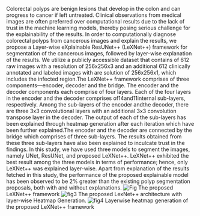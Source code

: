 Colorectal polyps are benign lesions that develop in the colon and can progress to cancer if left untreated. Clinical observations from medical images are often preferred over computational results due to the lack of trust in the machine learning models, thereby posing serious challenge for the explainability of the results. In order to computationally diagnose colorectal polyps from cancerous images and explain the results, we propose a Layer-wise eXplainable ResUNet++ (LeXNet++) framework for segmentation of the cancerous images, followed by layer-wise explanation of the results. We utilize a publicly accessible dataset that contains of 612 raw images with a resolution of 256x256x3 and an additional 612 clinically annotated and labeled images with are solution of 256x256x1, which includes the infected region.The LeXNet++ framework comprises of three components—encoder, decoder and the bridge. The encoder and the decoder components each comprise of four layers. Each of the four layers in the encoder and the decoder comprises of14and11internal sub-layers, respectively. Among the sub-layers of the encoder andthe decoder, there are three 3x3 convolutional layers with an additional 3x3 convolution transpose layer in the decoder. The output of each of the sub-layers has been explained through heatmap generation after each iteration which have been further explained.The encoder and the decoder are connected by the bridge which comprises of three sub-layers. The results obtained from these three sub-layers have also been explained to inculcate trust in the findings. In this study, we have used three models to segment the images, namely UNet, ResUNet, and proposed LeXNet++. LeXNet++ exhibited the best result among the three models in terms of performance; hence, only LeXNet++ was explained layer-wise. Apart from explanation of the results fetched in this study, the performance of the proposed explainable model has been observed to be 2% greater than the existing polyp segmentation proposals, both with and without explanations. 
![Fig](https://github.com/user-attachments/assets/775eda73-b4fc-46de-b5e8-af241f27f10b)
The proposed LeXNet++ framework
![fig3](https://github.com/user-attachments/assets/d3664fd9-d377-4fad-b9e0-856d314cfceb)
The proposed LexNet++ architecture with layer-wise Heatmap Generation.
![fig4](https://github.com/user-attachments/assets/52ef0444-ac07-4b8f-9d02-475478e6d648)
Layerwise heatmap generation of the proposed LeXNet++ framework
